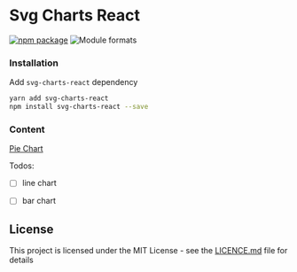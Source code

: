 # Svg Charts React

[![npm package][npm-badge]][npm] ![Module formats][module-formats]

### Installation
Add `svg-charts-react` dependency
```bash
yarn add svg-charts-react
npm install svg-charts-react --save
```

### Content
[Pie Chart](https://github.com/kaansey/svg-charts-react/blob/master/src/charts/PieChart/README.md)

Todos:

- [ ] line chart
- [ ] bar chart


## License
This project is licensed under the MIT License - see the
[LICENCE.md](./LICENCE.md) file for details


[npm-badge]: https://img.shields.io/npm/v/svg-charts-react?style=flat-square
[npm]: https://www.npmjs.com/package/svg-charts-react
[module-formats]: https://img.shields.io/badge/module%20formats-umd%2C%20cjs%2C%20esm-green.svg?style=flat-square
